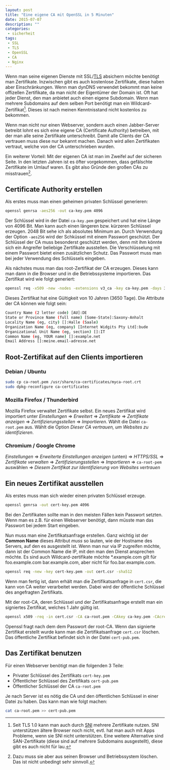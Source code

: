 ```yaml
---
layout: post
title: "Eine eigene CA mit OpenSSL in 5 Minuten"
date: 2015-07-07
description: ""
categories: 
 - sicherheit
tags:
 - SSL
 - TLS
 - OpenSSL
 - CA
 - Nginx
---
```



Wenn man seine eigenen Dienste mit SSL/[TLS] absichern möchte benötigt man Zertifikate. Inzwischen
gibt es auch kostenlose Zertifikate, diese haben aber Einschränkungen. Wenn man dynDNS verwendet bekommt
man keine offizellen Zertifikate, da man nicht der Eigentümer der Domain ist. Oft hat jeder Dienst, den man
anbietet auch einen eigene Subdomain. Wenn man mehrere Subdomains auf dem selben Port benötigt man ein
Wildcard-Zertifikat[^1]. Dieses ist nach meinen Kenntnisstand nicht kostenlos zu bekommen.

Wenn man nicht nur einen Webserver, sondern auch einen Jabber-Server betreibt lohnt es sich eine eigene
CA (Certificate Authority) betreiben, mit der man alle seine Zertifikate unterschreibt. Damit alle Clients
der CA vertrauen muss diese nur bekannt machen. Danach wird allen Zertifikaten vertraut, welche von der CA
unterschrieben wurden.

Ein weiterer Vorteil: Mit der eigenen CA ist man im Zweifel auf der sicheren Seite. In den letzten Jahren
ist es öfter vorgekommen, dass gefälschte Zertifikate im Umlauf waren. Es gibt also Gründe den großen
CAs zu misstrauen[^2].

## Certificate Authority erstellen

Als erstes muss man einen geheimen privaten Schlüssel generieren:

``` sh
openssl genrsa -aes256 -out ca-key.pem 4096
```

Der Schlüssel wird in der Datei `ca-key.pem` gespeichert und hat eine Länge von 4096 Bit. Man kann auch einen
längeren bzw. kürzeren Schlüssel erzeugen. 2048 Bit sehe ich als absolutes Minimum an. Durch Verwendung der
Option `-aes256` wird der Schküssel mit einem Passwort geschützt. Der Schlüssel der CA muss besonderst 
geschützt werden, denn mit ihm könnte sich ein Angreifer beliebige Zertifikate ausstellen. Die Verschlüsselung
mit einem Passwort bietet einen zusätzlichen Schutz. Das Passwort muss man bei jeder Verwendung des Schlüssels
eingeben.


Als nächstes muss man das root-Zertifikat der CA erzeugen. Dieses kann man dann in die Browser und in die
Betriebssysteme importieren. Das Zertifikat wird wie folgt generiert:

``` sh
openssl req -x509 -new -nodes -extensions v3_ca -key ca-key.pem -days 3650 -out ca-root.pem -sha512
```

Dieses Zertifikat hat eine Gültigkeit von 10 Jahren (3650 Tage). Die Attribute der CA können wie folgt sein:

``` sh
Country Name (2 letter code) [AU]:DE
State or Province Name (full name) [Some-State]:Saxony-Anhalt
Locality Name (eg, city) []:Halle (Saale)
Organization Name (eg, company) [Internet Widgits Pty Ltd]:bude
Organizational Unit Name (eg, section) []:IT
Common Name (eg, YOUR name) []:example.net
Email Address []:meine.email-adresse.net
``` 

## Root-Zertifikat auf den Clients importieren


### Debian / Ubuntu

``` sh
sudo cp ca-root.pem /usr/share/ca-certificates/myca-root.crt
sudo dpkg-reconfigure ca-certificates
```

### Mozilla Firefox / Thunderbird

Mozilla Firefox verwaltet Zertifikate selbst. Ein neues Zertifikat wird importiert unter *Einstellungen* => *Erweitert* => *Zertifikate* => *Zertifikate anzeigen* => *Zertifizierungsstellen* => *Importieren*. Wählt die Datei `ca-root.pem` aus. Wählt die Option *Dieser CA vertrauen, um Websites zu identifizieren*.

### Chromium / Google Chrome

*Einstellungen* => *Erweiterte Einstellungen anzeigen* (unten) => *HTTPS/SSL* => *Zertifikate verwalten* => *Zertifizierungsstellen* => *Importieren* => `ca-root-pem` auswählen => *Diesem Zertifikat zur Identifizierung von Websites vertrauen*


## Ein neues Zertifikat ausstellen

Als erstes muss man sich wieder einen privaten Schlüssel erzeuge.

``` sh
openssl genrsa -out cert-key.pem 4096
```

Bei den Zertifikaten sollte man in den meisten Fällen kein Passwort setzten. Wenn man es z.B. für einen Webserver benötigt,
dann müsste man das Passwort bei jedem Start eingeben.

Nun muss man eine Zertifikatsanfrage erstellen. Ganz wichtig ist der __Common Name__ dieses Attribut *muss* so lauten, wie der Hostname
des Servers, auf den es ausgestellt ist. Wenn man nur via IP zugreifen möchte, dann ist der Common Name die IP, mit den man den Dienst
ansprechen möchte. Es sind auch Wildcard-zertifikate möchte *.example.com gilt für foo.example.com bar.example.com, aber nicht für foo.bar.example.com.


``` sh
openssl req -new -key cert-key.pem -out cert.csr -sha512
```

Wenn man fertig ist, dann erhält man die Zertifikatsanfrage in `cert.csr`, die kann von CA weiter verarbeitet werden. Dabei wird der öffentliche
Schlüssel des angefragten Zertifikats. 


Mit der root-CA, deren Schlüssel und der Zertifikatsanfrage erstellt man ein signiertes Zertifikat, welches 1 Jahr gültig ist.

```sh
openssl x509 -req -in cert.csr -CA ca-root.pem -CAkey ca-key.pem -CAcreateserial -out cert-pub.pem -days 365 -sha512
```

Openssl fragt nach dem dem Passwort der root-CA. Wenn dan signierte Zertifikat erstellt wurde kann man die Zertifikatsanfrage `cert.csr` löschen. 
Das öffentliche Zertifikat befindet sich in der Datei `cert-pub.pem`.


## Das Zertifikat benutzen

Für einen Webserver benötigt man die folgenden 3 Teile:

- Privater Schlüssel des Zertifikats `cert-key.pem`
- Öffentlicher Schlüssel des Zertifikats `cert-pub.pem`
- Öffentlicher Schlüssel der CA `ca-root.pem`

Je nach Server ist es nötig die CA und den öffentlichen Schlüssel in einer Datei zu haben. Das kann man wie folgt machen:

``` sh
cat ca-root.pem >> cert-pub.pem
```


[^1]: Seit TLS 1.0 kann man auch durch [SNI] mehrere Zertifikate nutzen. SNI unterstützen ältere Browser noch nicht, evtl. hat man auch mit Apps Probleme,
wenn sie SNI nicht unterstützen. Eine weitere Alternative sind SAN-Zertifikate (diese sind auf mehrere Subdomains ausgestellt), diese gibt es auch nicht für lau.

[^2]: Dazu muss sie aber aus seinen Browser und Betriebssystem löschen. Das ist nicht unbedingt sehr sinnvoll.

[TLS]: https://de.wikipedia.org/wiki/Transport_Layer_Security
[SNI]: https://de.wikipedia.org/wiki/Server_Name_Indication
